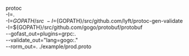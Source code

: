 
protoc \
  -I=. \
  -I=${GOPATH}/src \
  -I=${GOPATH}/src/github.com/lyft/protoc-gen-validate \
  -I=${GOPATH}/src/github.com/gogo/protobuf/protobuf \
  --gofast_out=plugins=grpc:. \
  --validate_out="lang=gogo:." \
  --rorm_out=. ./example/prod.proto